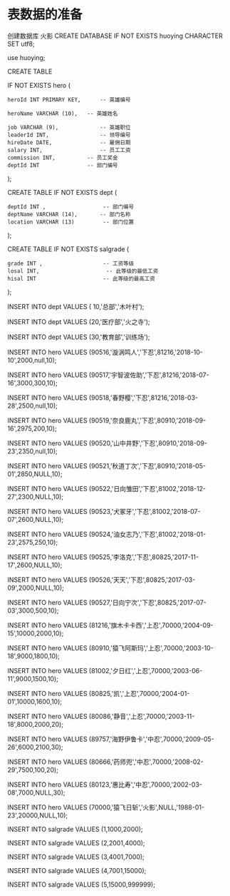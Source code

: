 # 表数据的准备
创建数据库 火影
CREATE DATABASE IF NOT EXISTS huoying CHARACTER SET utf8;

use huoying;

CREATE TABLE

IF NOT EXISTS hero (

	heroId INT PRIMARY KEY,  	 -- 英雄编号
	
	heroName VARCHAR (10),   -- 英雄姓名
	
	job VARCHAR (9),         	 -- 英雄职位
	leaderId INT,           	 -- 领导编号
	hireDate DATE,          	 -- 雇佣日期
	salary INT,              	 -- 员工工资
	commission INT,        	 -- 员工奖金
	deptId INT             	 -- 部门编号
);

CREATE TABLE
IF NOT EXISTS dept (

	deptId INT ,                  -- 部门编号
	deptName VARCHAR (14),       -- 部门名称
	location VARCHAR (13)         -- 部门位置
);

CREATE TABLE
IF NOT EXISTS salgrade (

	grade INT ,                   -- 工资等级
	losal INT,                     -- 此等级的最低工资
	hisal INT                     -- 此等级的最高工资
);

INSERT INTO dept VALUES (
10,'总部','木叶村');

INSERT INTO dept VALUES (20,'医疗部','火之寺');

INSERT INTO dept VALUES (30,'教育部','训练场');


INSERT INTO hero VALUES
(90516,'漩涡鸣人','下忍',81216,'2018-10-10',2000,null,10);

INSERT INTO hero VALUES
(90517,'宇智波佐助','下忍',81216,'2018-07-16',3000,300,10);

INSERT INTO hero VALUES
(90518,'春野樱','下忍',81216,'2018-03-28',2500,null,10);

INSERT INTO hero VALUES
(90519,'奈良鹿丸','下忍',80910,'2018-09-16',2975,200,10);

INSERT INTO hero VALUES
(90520,'山中井野','下忍',80910,'2018-09-23',2350,null,10);

INSERT INTO hero VALUES
(90521,'秋道丁次','下忍',80910,'2018-05-01',2850,NULL,10);

INSERT INTO hero VALUES
(90522,'日向雏田','下忍',81002,'2018-12-27',2300,NULL,10);

INSERT INTO hero VALUES
(90523,'犬冢牙','下忍',81002,'2018-07-07',2600,NULL,10);

INSERT INTO hero VALUES
(90524,'油女志乃','下忍',81002,'2018-01-23',2575,250,10);

INSERT INTO hero VALUES
(90525,'李洛克','下忍',80825,'2017-11-17',2600,NULL,10);

INSERT INTO hero VALUES
(90526,'天天','下忍',80825,'2017-03-09',2000,NULL,10);

INSERT INTO hero VALUES
(90527,'日向宁次','下忍',80825,'2017-07-03',3000,500,10);

INSERT INTO hero VALUES
(81216,'旗木卡卡西','上忍',70000,'2004-09-15',10000,2000,10);

INSERT INTO hero VALUES
(80910,'猿飞阿斯玛','上忍',70000,'2003-10-18',9000,1800,10);

INSERT INTO hero VALUES
(81002,'夕日红','上忍',70000,'2003-06-11',9000,1500,10);

INSERT INTO hero VALUES
(80825,'凯','上忍',70000,'2004-01-01',10000,1600,10);

INSERT INTO hero VALUES
(80086,'静音','上忍',70000,'2003-11-18',8000,2000,20);

INSERT INTO hero VALUES
(89757,'海野伊鲁卡','中忍',70000,'2009-05-26',6000,2100,30);

INSERT INTO hero VALUES
(80666,'药师兜','中忍',70000,'2008-02-29',7500,100,20);

INSERT INTO hero VALUES
(80123,'惠比寿','中忍',70000,'2002-03-08',7000,NULL,30);

INSERT INTO hero VALUES
(70000,'猿飞日斩','火影',NULL,'1988-01-23',20000,NULL,10);



INSERT INTO salgrade VALUES (1,1000,2000);

INSERT INTO salgrade VALUES (2,2001,4000);

INSERT INTO salgrade VALUES (3,4001,7000);

INSERT INTO salgrade VALUES (4,7001,15000);

INSERT INTO salgrade VALUES (5,15000,999999);

